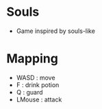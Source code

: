 # Souls
- Game inspired by souls-like

# Mapping
- WASD : move
- F : drink potion
- Q : guard
- LMouse : attack
